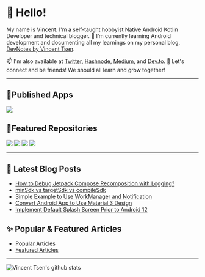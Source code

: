 # 👋 Hello!

My name is Vincent. I'm a self-taught hobbyist Native Android Kotlin Developer and technical blogger. 🌱 I’m currently learning Android development and documenting all my learnings on my personal blog, [DevNotes by Vincent Tsen](https://vtsen.hashnode.dev/).

📫 I'm also available at [Twitter](https://twitter.com/vinchamp77), [Hashnode](https://hashnode.com/@vtsen), [Medium](https://vtsen.medium.com/), and [Dev.to](https://dev.to/vtsen). 💞️ Let's connect and be friends! We should all learn and grow together!  

---

## 📱Published Apps
[![](https://cdn.hashnode.com/res/hashnode/image/upload/v1673248566768/P097DsXZH.png)](https://play.google.com/store/apps/dev?id=6806749795902472253)

## 🔔Featured Repositories
[![](https://github-readme-stats.vercel.app/api/pin/?username=vinchamp77&repo=AndroidNews&theme=dark)](https://github.com/vinchamp77/AndroidNews) [![](https://github-readme-stats.vercel.app/api/pin/?username=vinchamp77&repo=Demo_SimpleRestAPI&theme=dark)](https://github.com/vinchamp77/Demo_SimpleRestAPI) 
[![](https://github-readme-stats.vercel.app/api/pin/?username=vinchamp77&repo=Demo_CleanEmptyCompose&theme=dark)](https://github.com/vinchamp77/Demo_CleanEmptyCompose) [![](https://github-readme-stats.vercel.app/api/pin/?username=vinchamp77&repo=buildutils&theme=dark)](https://github.com/vinchamp77/buildutils)


---

## 📝 Latest Blog Posts
<!-- BLOG-POST-LIST:START -->
- [How to Debug Jetpack Compose Recomposition with Logging?](https://vtsen.hashnode.dev/how-to-debug-jetpack-compose-recomposition-with-logging)
- [minSdk vs targetSdk vs compileSdk](https://vtsen.hashnode.dev/minsdk-vs-targetsdk-vs-compilesdk)
- [Simple Example to Use WorkManager and Notification](https://vtsen.hashnode.dev/simple-example-to-use-workmanager-and-notification)
- [Convert Android App to Use Material 3 Design](https://vtsen.hashnode.dev/convert-android-app-to-use-material-3-design)
- [Implement Default Splash Screen Prior to Android 12](https://vtsen.hashnode.dev/implement-default-splash-screen-prior-to-android-12)
<!-- BLOG-POST-LIST:END -->

## ✨ Popular & Featured Articles
- [Popular Articles](https://vtsen.hashnode.dev/popular-articles)
- [Featured Articles](https://vtsen.hashnode.dev/featured-articles)

---

![Vincent Tsen's github stats](https://github-readme-stats-git-masterrstaa-rickstaa.vercel.app/api?username=vinchamp77&show_icons=true&count_private=true&hide=prs&theme=dark)

<!---
vinchamp77/vinchamp77 is a ✨ special ✨ repository because its `README.md` (this file) appears on your GitHub profile.
You can click the Preview link to take a look at your changes.
- 👋 Hi, I’m @vinchamp77
- 👀 I’m interested in ...
- 🌱 I’m currently learning ...
- 💞️ I’m looking to collaborate on ...
- 📫 How to reach me ...
--->
